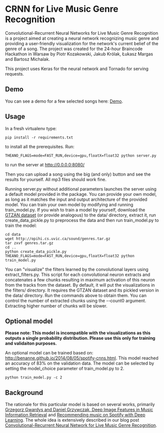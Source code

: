 CRNN for Live Music Genre Recognition
=====================================

Convolutional-Recurrent Neural Networks for Live Music Genre Recognition is a project aimed at creating a neural network recognizing music genre and providing a user-friendly visualization for the network's current belief of the genre of a song. The project was created for the 24-hour Braincode Hackathon in Warsaw by Piotr Kozakowski, Jakub Królak, Łukasz Margas and Bartosz Michalak.

This project uses Keras for the neural network and Tornado for serving requests.


Demo
----

You can see a demo for a few selected songs here: [Demo](http://deepsound.io/genres/).


Usage
-----

In a fresh virtualenv type:  

```shell
pip install -r requirements.txt
```

to install all the prerequisites. Run: 

```shell
THEANO_FLAGS=mode=FAST_RUN,device=gpu,floatX=float32 python server.py  
```

to run the server at http://0.0.0.0:8080/  

Then you can upload a song using the big (and only) button and see the results for yourself. All mp3 files should work fine.  

Running server.py without additional parameters launches the server using a default model provided in the package. You can provide your own model, as long as it matches the input and output architecture of the provided model. You can train your own model by modifying and running train\_model.py. If you wish to train a model by yourself, download the [GTZAN dataset](http://opihi.cs.uvic.ca/sound/genres.tar.gz) (or provide analogous) to the data/ directory, extract it, run create\_data\_pickle.py to preprocess the data and then run train\_model.py to train the model:

```shell
cd data
wget http://opihi.cs.uvic.ca/sound/genres.tar.gz
tar zxvf genres.tar.gz
cd ..
python create_data_pickle.py
THEANO_FLAGS=mode=FAST_RUN,device=gpu,floatX=float32 python train_model.py
```

You can "visualize" the filters learned by the convolutional layers using extract\_filters.py. This script for each convolutional neuron extracts and concatenates a few chunks resulting in maximum activation of this neuron from the tracks from the dataset. By default, it will put the visualizations in the filters/ directory. It requires the GTZAN dataset and its pickled version in the data/ directory. Run the commands above to obtain them. You can control the number of extracted chunks using the --count0 argument. Extracting higher number of chunks will be slower.

Optional model
-----
**Please note: This model is incompatible with the visualizations as this outputs a single probability distribution. Please use this only for training and validaiton purposes.**

An optional model can be trained based on: http://benanne.github.io/2014/08/05/spotify-cnns.html. This model reached an accuracy of 83% on the validation data. The model can be selected by setting the model_choice parameter of train_model.py to 2. 

```shell
python train_model.py -c 2 

```

Background
----------

The rationale for this particular model is based on several works, primarily [Grzegorz Gwardys and Daniel Grzywczak, Deep Image Features in Music Information Retrieval](http://ijet.pl/index.php/ijet/article/view/10.2478-eletel-2014-0042/53) and [Recommending music on Spotify with Deep Learning](http://benanne.github.io/2014/08/05/spotify-cnns.html). The whole idea is extensively described in our blog post [Convolutional-Recurrent Neural Network for Live Music Genre Recognition](http://deepsound.io/music_genre_recognition.html).  

